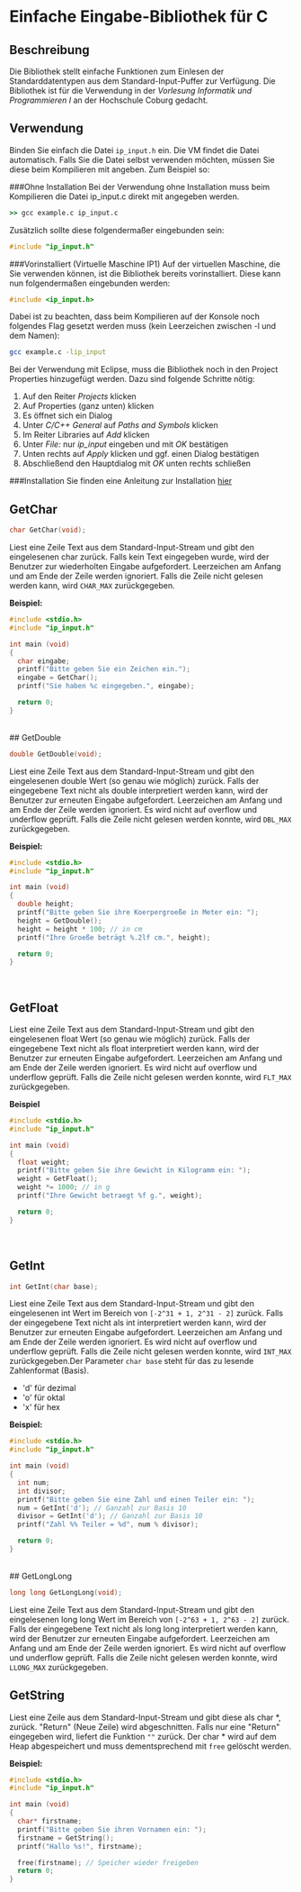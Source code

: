 # Einfache Eingabe-Bibliothek für C

## Beschreibung
Die Bibliothek stellt einfache Funktionen zum Einlesen der
Standarddatentypen aus dem Standard-Input-Puffer zur Verfügung.
Die Bibliothek ist für die Verwendung in der *Vorlesung Informatik
und Programmieren I* an der Hochschule Coburg gedacht.

## Verwendung
Binden Sie einfach die Datei ```ip_input.h``` ein. Die VM findet die
Datei automatisch. Falls Sie die Datei selbst verwenden möchten, müssen
Sie diese beim Kompilieren mit angeben. Zum Beispiel so:

###Ohne Installation
Bei der Verwendung ohne Installation muss beim Kompilieren die Datei ip_input.c
direkt mit angegeben werden.
```cmd
>> gcc example.c ip_input.c
```
Zusätzlich sollte diese folgendermaßer eingebunden sein:
```c
#include "ip_input.h"
```

###Vorinstalliert (Virtuelle Maschine IP1)
Auf der virtuellen Maschine, die Sie verwenden können, ist die Bibliothek
bereits vorinstalliert. Diese kann nun folgendermaßen eingebunden werden:
```c
#include <ip_input.h>
```
Dabei ist zu beachten, dass beim Kompilieren auf der Konsole noch folgendes Flag
gesetzt werden muss (kein Leerzeichen zwischen -l und dem Namen):
```bash
gcc example.c -lip_input
```

Bei der Verwendung mit Eclipse, muss die Bibliothek noch in den Project Properties hinzugefügt werden.
Dazu sind folgende Schritte nötig:

1. Auf den Reiter *Projects* klicken
2. Auf Properties (ganz unten) klicken
3. Es öffnet sich ein Dialog
4. Unter *C/C++ General* auf *Paths and Symbols* klicken
5. Im Reiter Libraries auf *Add* klicken
6. Unter *File:* nur *ip_input* eingeben und mit *OK* bestätigen
7. Unten rechts auf *Apply* klicken und ggf. einen Dialog bestätigen
8. Abschließend den Hauptdialog mit *OK* unten rechts schließen

###Installation
Sie finden eine Anleitung zur Installation [hier](INSTALL.md)

## GetChar
```c
char GetChar(void);
```

Liest eine Zeile Text aus dem Standard-Input-Stream und gibt den
eingelesenen char zurück. Falls kein Text eingegeben wurde, wird der
Benutzer zur wiederholten Eingabe aufgefordert. Leerzeichen am Anfang
und am Ende der Zeile werden ignoriert. Falls die Zeile nicht gelesen
werden kann, wird ```CHAR_MAX``` zurückgegeben.

**Beispiel:**

```c
#include <stdio.h>
#include "ip_input.h"

int main (void)
{
  char eingabe;
  printf("Bitte geben Sie ein Zeichen ein.");
  eingabe = GetChar();
  printf("Sie haben %c eingegeben.", eingabe);

  return 0;
}
```

<br/>
## GetDouble

```c
double GetDouble(void);
```

Liest eine Zeile Text aus dem Standard-Input-Stream und gibt den
eingelesenen double Wert (so genau wie möglich) zurück. Falls der
eingegebene Text nicht als double interpretiert werden kann, wird
der Benutzer zur erneuten Eingabe aufgefordert. Leerzeichen am Anfang
und am Ende der Zeile werden ignoriert. Es wird nicht auf overflow und
underflow geprüft. Falls die Zeile nicht gelesen werden konnte, wird
```DBL_MAX``` zurückgegeben.

**Beispiel:**

```c
#include <stdio.h>
#include "ip_input.h"

int main (void)
{
  double height;
  printf("Bitte geben Sie ihre Koerpergroeße in Meter ein: ");
  height = GetDouble();
  height = height * 100; // in cm
  printf("Ihre Groeße beträgt %.2lf cm.", height);

  return 0;
}
```

<br />

## GetFloat

Liest eine Zeile Text aus dem Standard-Input-Stream und gibt den
eingelesenen float Wert (so genau wie möglich) zurück. Falls der
eingegebene Text nicht als float interpretiert werden kann, wird
der Benutzer zur erneuten Eingabe aufgefordert. Leerzeichen am Anfang
und am Ende der Zeile werden ignoriert. Es wird nicht auf overflow und
underflow geprüft. Falls die Zeile nicht gelesen werden konnte, wird
```FLT_MAX``` zurückgegeben.

**Beispiel**
 ```c
 #include <stdio.h>
 #include "ip_input.h"

 int main (void)
 {
   float weight;
   printf("Bitte geben Sie ihre Gewicht in Kilogramm ein: ");
   weight = GetFloat();
   weight *= 1000; // in g
   printf("Ihre Gewicht betraegt %f g.", weight);

   return 0;
 }
 ```

<br />

## GetInt

```c
int GetInt(char base);
```
Liest eine Zeile Text aus dem Standard-Input-Stream und gibt den
eingelesenen int Wert im Bereich von ```[-2^31 + 1, 2^31 - 2]``` zurück. Falls der
eingegebene Text nicht als int interpretiert werden kann, wird
der Benutzer zur erneuten Eingabe aufgefordert. Leerzeichen am Anfang
und am Ende der Zeile werden ignoriert. Es wird nicht auf overflow und
underflow geprüft. Falls die Zeile nicht gelesen werden konnte, wird
```INT_MAX``` zurückgegeben.Der Parameter ```char base``` steht für das zu lesende
Zahlenformat (Basis).
- 'd' für dezimal
- 'o' für oktal
- 'x' für hex

**Beispiel:**

```c
#include <stdio.h>
#include "ip_input.h"

int main (void)
{
  int num;
  int divisor;
  printf("Bitte geben Sie eine Zahl und einen Teiler ein: ");
  num = GetInt('d'); // Ganzahl zur Basis 10
  divisor = GetInt('d'); // Ganzahl zur Basis 10
  printf("Zahl %% Teiler = %d", num % divisor);

  return 0;
}
```

<br/>
## GetLongLong

```c
long long GetLongLong(void);
```

Liest eine Zeile Text aus dem Standard-Input-Stream und gibt den
eingelesenen long long Wert im Bereich von ```[-2^63 + 1, 2^63 - 2]``` zurück. Falls der
eingegebene Text nicht als long long interpretiert werden kann, wird
der Benutzer zur erneuten Eingabe aufgefordert. Leerzeichen am Anfang
und am Ende der Zeile werden ignoriert. Es wird nicht auf overflow und
underflow geprüft. Falls die Zeile nicht gelesen werden konnte, wird
```LLONG_MAX``` zurückgegeben.
<br/>

## GetString

Liest eine Zeile aus dem Standard-Input-Stream und gibt diese
als char *, zurück. "Return" (Neue Zeile) wird abgeschnitten.
Falls nur eine "Return" eingegeben wird, liefert die Funktion
```""``` zurück. Der char * wird auf dem Heap abgespeichert und muss
dementsprechend mit ```free``` gelöscht werden.

**Beispiel:**
```c
#include <stdio.h>
#include "ip_input.h"

int main (void)
{
  char* firstname;
  printf("Bitte geben Sie ihren Vornamen ein: ");
  firstname = GetString();
  printf("Hallo %s!", firstname);

  free(firstname); // Speicher wieder freigeben
  return 0;
}
```
